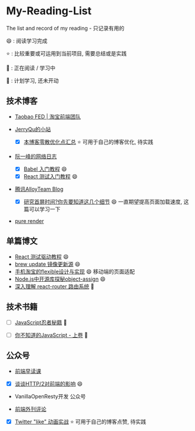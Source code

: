# My-Reading-List
The list and record of my reading - 只记录有用的

:smile: : 阅读学习完成

:star:  : 比较重要或可运用到当前项目, 需要总结或是实践

:muscle: : 正在阅读 / 学习中

:clap: : 计划学习, 还未开动

## 技术博客

* [Taobao FED | 淘宝前端团队](http://taobaofed.org)

* [JerryQu的小站](https://imququ.com)
  - [x] [本博客零散优化点汇总](https://imququ.com/post/summary-of-my-blog-optimization.html) 
:star: 可用于自己的博客优化, 待实践

* [阮一峰的网络日志](http://www.ruanyifeng.com/blog/)
  - [x] [Babel 入门教程](http://www.ruanyifeng.com/blog/2016/01/babel.html)
:smile:
  - [x] [React 测试入门教程](http://www.ruanyifeng.com/blog/2016/02/react-testing-tutorial.html)
:smile:

* [腾讯AlloyTeam Blog](http://www.alloyteam.com)
  - [x] [研究首屏时间?你先要知道这几个细节](http://www.alloyteam.com/2016/01/points-about-resource-loading/)
:smile: 一直期望提高页面加载速度, 这篇可以学习一下

* [pure render](http://zhuanlan.zhihu.com/purerender)

## 单篇博文

* [React 测试驱动教程](http://www.jianshu.com/p/6c74c96148c9) :smile:
* [brew update 镜像更新源](https://www.logcg.com/archives/1301.html) :smile:
* [手机淘宝的flexible设计与实现](http://www.html-js.com/article/2402) 
:smile: 移动端的页面适配
* [Node.js中开源库探秘object-assign](http://www.swiftcafe.io/2015/10/29/node-object-assign/) :smile:
* [深入理解 react-router 路由系统](https://segmentfault.com/a/1190000004075348) :muscle:

## 技术书籍

- [ ] [JavaScript忍者秘籍](http://book.douban.com/subject/26638316/) :muscle:

- [ ] [你不知道的JavaScript - 上卷](http://book.douban.com/subject/26351021/) :muscle:

## 公众号

* [前端早读课](http://weibo.com/qianduanzaoduke?topnav=1&wvr=6&topsug=1&is_all=1)
 - [x] [谈谈HTTP/2对前端的影响](http://hectorguo.com/zh/http2-starter/) :smile:

* VanillaOpenResty开发 公众号

* [前端外刊评论]()
 - [x] [Twitter "like" 动画实战](http://zhuanlan.zhihu.com/FrontendMagazine/20486738)
:star: 可用于自己的博客点赞, 待实践
